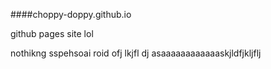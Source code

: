 ####choppy-doppy.github.io

github pages site lol

nothikng sspehsoai roid ofj lkjfl dj asaaaaaaaaaaaaskjldfjkljflj
